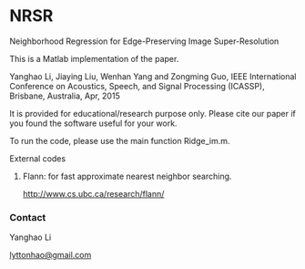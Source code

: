 # NRSR

Neighborhood Regression for Edge-Preserving Image Super-Resolution

This is a Matlab implementation of the paper.

Yanghao Li, Jiaying Liu, Wenhan Yang and Zongming Guo, 
IEEE International Conference on Acoustics, Speech, and Signal Processing (ICASSP), Brisbane, Australia, Apr, 2015

It is provided for educational/research purpose only. Please cite our paper if you found the software useful for your work.

To run the code, please use the main function Ridge_im.m.
 
External codes

 1. Flann: for fast approximate nearest neighbor searching. 

    http://www.cs.ubc.ca/research/flann/

### Contact 

Yanghao Li

lyttonhao@gmail.com
